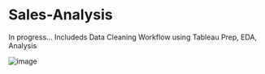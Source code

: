 # Sales-Analysis
In progress...
Includeds Data Cleaning Workflow using Tableau Prep, EDA, Analysis

![image](https://github.com/kk-ykos/Amazon-Sales-Analysis/assets/68120874/423cbcdb-0c35-42f3-9216-b1a895b6d727)
